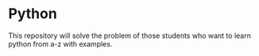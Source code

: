 # Python
This repository will solve the problem of those students who want to learn python from a-z with examples.
